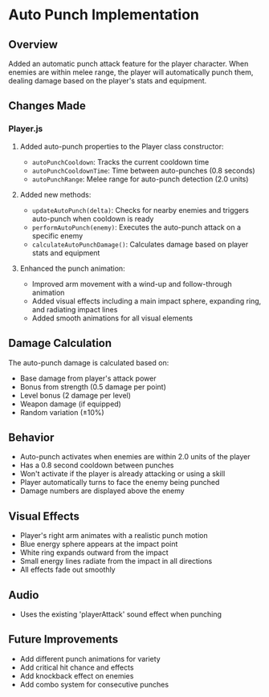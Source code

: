 # Auto Punch Implementation

## Overview
Added an automatic punch attack feature for the player character. When enemies are within melee range, the player will automatically punch them, dealing damage based on the player's stats and equipment.

## Changes Made

### Player.js
1. Added auto-punch properties to the Player class constructor:
   - `autoPunchCooldown`: Tracks the current cooldown time
   - `autoPunchCooldownTime`: Time between auto-punches (0.8 seconds)
   - `autoPunchRange`: Melee range for auto-punch detection (2.0 units)

2. Added new methods:
   - `updateAutoPunch(delta)`: Checks for nearby enemies and triggers auto-punch when cooldown is ready
   - `performAutoPunch(enemy)`: Executes the auto-punch attack on a specific enemy
   - `calculateAutoPunchDamage()`: Calculates damage based on player stats and equipment

3. Enhanced the punch animation:
   - Improved arm movement with a wind-up and follow-through animation
   - Added visual effects including a main impact sphere, expanding ring, and radiating impact lines
   - Added smooth animations for all visual elements

## Damage Calculation
The auto-punch damage is calculated based on:
- Base damage from player's attack power
- Bonus from strength (0.5 damage per point)
- Level bonus (2 damage per level)
- Weapon damage (if equipped)
- Random variation (±10%)

## Behavior
- Auto-punch activates when enemies are within 2.0 units of the player
- Has a 0.8 second cooldown between punches
- Won't activate if the player is already attacking or using a skill
- Player automatically turns to face the enemy being punched
- Damage numbers are displayed above the enemy

## Visual Effects
- Player's right arm animates with a realistic punch motion
- Blue energy sphere appears at the impact point
- White ring expands outward from the impact
- Small energy lines radiate from the impact in all directions
- All effects fade out smoothly

## Audio
- Uses the existing 'playerAttack' sound effect when punching

## Future Improvements
- Add different punch animations for variety
- Add critical hit chance and effects
- Add knockback effect on enemies
- Add combo system for consecutive punches